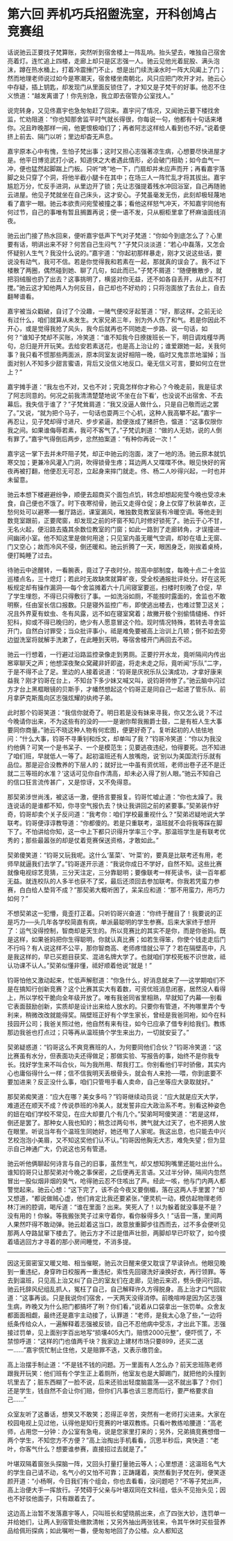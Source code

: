 # 第六回 弄机巧兵招盥洗室，开科创鸠占竞赛组

话说驰云正要找子梵算账，突然听到宿舍楼上一阵乱响。抬头望去，唯独自己宿舍亮着灯。连忙追上四楼，走廊上却只是区志强一人。驰云见他光着屁股、满头泡沫，蹲在热水桶上，打着冷震捶门不止，想是出门续洗澡水时一阵大风阖上了门；然而地理老师说过如今是寒潮天，宿舍楼坐南朝北，风只应把门吹开才对。驰云心中存疑，插上钥匙，却发现门从里面反锁住了，才知又是子梵干的好事。他忍不住义愤道：“越发离谱了！你先别急，我立即去宿管办公室找人。”

说完转身，又见佟嘉宇也急匆匆赶了回来。嘉宇问了情况，又闻驰云要下楼找舍监，忙劝阻道：“你也知那舍监平时气就长得很，你每说一句，他都有十句话来堵你。况且昨晚那样一闹，他更恨极咱们了；再者阿志这样给人看到也不好。”说着便挤上前去、隔门以听；里边却杳无声息。

嘉宇原本心中有愧，生怕子梵出事；这时又担心志强著凉生病，心想要尽快进屋才是。他平日博览武打小说，知道侠之大者遇此情形，必会破门相助；如今血气一冲，便也猛然起脚踹上门板。只听“咚”地一下，门扇却并未应声而开；再看嘉宇落脚之处只穿了个洞，将他半截小腿卡在其中；在场三人一阵忙乱才将其拔出。嘉宇尴尬万分，忙反手进洞，从里边开了锁；先让志强提着残水冲回浴室，自己再随驰云进屋。他见子梵就坐在自己床头，这才安心。子梵虽毫发无伤，此刻却极轻蔑地看了嘉宇一眼。驰云本欲责问宛莹被撞之事；看他这样怒气冲天，不知嘉宇同他有何过节，自己的事唯有暂且搁置再说；便一语不发，只从橱柜里拿了杯麻油面线消夜。

驰云出门接了热水回来，便听嘉宇低声下气对子梵道：“你如今到底怎么了？心里要有话，明讲出来不好？何苦自己生闷气？”子梵只淡淡道：“若心中磊落，又怎会怀疑别人生气？我没什么说的。”嘉宇道：“你起初那样暴走，刚才又说这些话，要说没有动气，我可不信。若是你觉得我和若素在一起，那就真的误会了。我不过下楼散了两圈，偶然碰到她、聊了几句，如此而已。”子梵不屑道：“随便散散步，就把羽绒服也扔了出去？这事挑明了，横竖对你无益，还不如各自丢开，从此互不打搅。”驰云这才知他两人为何反目，自己却也不好劝的；只将泡面放了去台上，自去翻琴谱看。

嘉宇被当众戳破，自讨了个没趣，一赌气便咬牙起誓道：“好，那这样。之前无论有过什么，咱们就算从未发生。大家兄弟三年，别为外人伤了和气。若是你因此不开心，或是觉得我抢了风头，我今后就再也不同她走一步路、说一句话，如何？”谁知子梵却不买账，冷笑道：“谁不知我今日撩拨班长一下，明日调戏槿华两句，总归是开开玩笑。去给安若素送花，也是高上治让的；谁爱跟她一起，关我何事？我只看不惯那些两面派，原本同室友说好相陪一晚，临时又鬼祟祟地溜掉；当面对别人不知多少甜言蜜语，背后又没信义地反口。毫无信义可言，要如何立在世上？”

嘉宇摊手道：“我左也不对，又也不对；究竟怎样你才称心？今晚走前，我是征求了阿志同意的。何况之前我清清楚楚地说‘不坐在台下看’，也没说不出宿舍、不去幕后。我失信于谁了？”子梵耸肩道：“我又没逼人做什么，只是自己敬而远之罢了。”又说，“就为把个马子，一句话也耍两三个心机，这种人我高攀不起。”嘉宇一再忍让，见子梵却得寸进尺、步步紧逼，脸便涨成了猪肝色，愠道：“这事仅限你我之间。如果谁侮辱若素，我可不客气了。”子梵讥刺道：“做的人无妨，说的人倒有罪了。”嘉宇气得倒后两步，忿然拍案道：“有种你再说一次！”

嘉宇这一掌下去并未吓阻子梵，却正中驰云的泡面，泼了一地的汤。驰云原本就饥寒交加；更兼冷风灌入门洞，吹得锁骨生疼；耳边两人又喋喋不休。眼见快好的宵夜再被打翻，他便忍无可忍，立起身来摔门就走。佟、杨二人吵得兴起，一时也并未留意。

驰云本想下楼避避纷争，顺便去超商买个面包点饥，转念却想起宛莹今晚也受凉未食，自己便也不饿了。时下夜寒彻骨，驰云又走得仓促；身上仅穿了秋装单衣，正愁何处可以避寒──餐厅路远，课室漏风，唯独数竞教室装有冷暖空调。等他走到数竞室跟前，正要爬窗，却发现之前的坏窗不知几时修好锁死了。驰云于心不甘，无名火起，便沿路去撬其余数位教室的门窗；如此一路到了走廊转角，才误撞进一间幽闭小室。他不知这里是做何用途；只见室内虽无暖气空调，却妙在墙上无窗、门又空心；故而冷风不侵，倒还暖和。驰云折腾了一天，眼困身乏，刚挨着桌椅，便打盹睡了过去。

待驰云中途醒转，一看腕表，竟过了子夜时分。按高中部制度，每晚十点二十舍监巡楼点名，三十熄灯；若此时无故缺席就算旷夜，受全校通报批评处分。好在这死板规定却有操作漏洞──每个舍监摊着六十几间寝室要巡，扫楼时刻晚了仓促，早了学生埋怨，不得已只得敷衍了事。一如洗浴如厕，不能按时露面的，舍监也不敢明察，任由室长信口报数。只是寝外监控广布，即使逃出楼去，也难过警卫这关；况且外界夏有蚊虫、冬有风露，远不如在寝室窝着；故撇开极个别偷情缱绻、作奸犯科，抑或不得已晚归的，绝少有人愿意冒这个险。现时情况特殊，若转去寻舍监开门，自然白讨罪受；当众批评事小，祗是难免要被高上治训上几顿；倒不如去旁边盥洗室将就解手洗漱了，在此睡到天明，等宿舍楼开门再回去不迟。

驰云一行想着，一行避过沿路监控录像走到男厕。正要拧开水龙，竟听隔间内传出窸窣聊天之声；他想深夜聚众窝藏非奸即盗，将走未走之际，竟听闻“乐队”二字，于是不得不止了足。里边的人接着说道：“钧哥是庆祝乐队公演成功，才拿好康来益我？刚才钧哥在台上，不知台下多少妹又喊又叫，说钧哥帅惨了。”驰云脑中闪过方才台上黑框眼镜的贝斯手，才幡然想起这个钧哥正是同自己一起进了管乐队、前月拿萨克斯風向区志强炫耀的纨绔子弟。

此时那个钧哥笑道：“我信你就奇了。明日若是没有妹来寻我，你又怎么说？不过今晚请你出来，不为这些有的没的──一是谢你帮我搬爵士鼓，二是有桩人生大事要同你商量。”驰云不晓这种人物有何宏图，便更好奇了。复听起初的人怯怯地问：“什么大事，钧哥不寻秉钊和烁文，却单叫了我？”钧哥冷笑道：“你以为我没约他俩？可笑一个是书呆子、一个是模范生；见要逃夜违纪，怕得要死。岂不知进了咱们班，早就低人一等了。起初温班还有人放嘴炮，说‘别以为美国流行乐就有品位。那是迎合没教养的下层人的；就好比一中虽有资优班，老师出卷子还不是迁就二三等班的水准？’这话可见你自作清高，却未必入得了别人眼。”驰云不知自己的信口狂言流传甚广，又是惊讶，又不免得意。

那契弟涉世尚浅，被这话一激，便扬言要报复。钧哥忙嘘止道：“你也太躁了。我连说话的是谁都不知，你寻空气报仇去？快让我讲回之前的紧要事。”契弟装作好奇，钧哥却卖个关子反问道：“我考你：咱们学校最重视什么？”契弟迟疑地说大学联考。钧哥便谆谆教导道：“你都傻的。若是只重联考，温班就不会将我等踩在脚下了。不怕讲给你知，这一中上下都只识得升学率三个字。那温班学生是有联考优秀的；那些最嚣张的却是仗着竞赛保送资格，才敢如此。”

契弟傻笑道：“钧哥又玩我呢。这什么‘茎菜’、‘叶菜’的，要真是比联考还有用，老师早就逼我们去学了。”钧哥遂开示道：“我说你成日不学好，自然不知。这些比赛就像电视综艺竞猜，三分天注定，三分靠聪明；要像联考一样死读书，读一百年都无益。就连校队的人多半也获不了奖，最后还须回去参加联考。你我若凭蛮力参赛，白白给人垫背不成？”那契弟大概听困了，呆呆应和道：“那不用蛮力，用巧力如何？”

不想契弟这一犯懵，竟歪打正着。只听钧哥兴奋道：“你终于醒目了！我要说的正是巧力──头几年各学校简直有病，单派最聪明的学生参赛。后来大家终于想开了：运气没得控制，智商却是天生的。所以竞赛比的其实不是你，而是你爸妈。既是这样，如果爸妈把你生得聪明，你就认真比赛；如若生得笨，你使个钱走走后门不行吗？有人说这样不公平，那你智商高、老师疼惜就公平了？若在隔壁高中，凡是我这样的，早已买题目获奖、混进名牌大学了。也就咱们学校死板不识世故，祗认功课不认人。”契弟似懂非懂，祗好顺着他说“就是！”

钧哥怕他又激动起来，忙低声解慰道：“你急什么，好消息就来了──这学期咱们不是在搞知行创新竞赛？这个比赛其实大有着数，可资优班消息闭塞，居然没人看得上，所以学校干脆向全年级开放了。唯有我爸同省里相熟，早就知了内幕──别看它表面鼓励创新，实质却是设计出来给人放水的。只要你有管道，不拘哪里弄个专利来，稍微改改就能得奖。隔壁班正好有个学生家长，曾经是我爸同袍，如今在科技园开公司；我爸关照过他，他自然有来有往，如今已应承了借专利给我们。教练那边我爸也打点过；只等再从温班搞个学生来出力，一切就安妥了。”

契弟疑惑道：“钧哥这么不爽竞赛班的人，为何要同他们合伙？”钧哥冷笑道：“这比赛虽有水分，但表面功夫还得做足；那做实验、写报告的事，始终不是你我专长。找好学生来不叫合伙，叫为我所用、帮我打工。你别看他们平时骄傲，其实内心也庸俗得什么一样；信不信我明天丢根骨头，就会有人来抢──喂，你到底要不要加进来？反正没什么事，咱们只管甩手看人卖命，自己坐等应大录取就好。”

那契弟痴笑道：“应大在哪？美女多吗？”钧哥继续动员说：“应大就是应天大学，难道还在顺天不成？传说恭班的冷美人，就发誓非应大政治系不考。别看这种姿色的妞在咱们学校不常见，在应大却要几个有几个。”契弟呵呵傻笑道：“若是这样，倒还是罢了。那种女人我也知的；稍念过两句书，脾气就大过天了，也不把男人放在眼里。听说当年有个温班生同她好，她还甩了人家呢。我这出息，也只能去中兴艺校泡泡小美眉，又不知这奖他们认不认。”钧哥因他胸无大志，难免失望；但为显示自己神通广大，仍说这也另有管道。

驰云听他俩聊起何诗言与自己的旧事，虽然生气，却又想知狗嘴里还能吐出什么。谁知钧哥只让那契弟对今晚之事保密，之后便再无言语。又过半分钟，隔间内忽然冒出一股似烟非烟的臭气，呛得驰云忍不住咳出了声。经此一咳，他与门内两人都警觉起来。驰云心想：“这下完了，该不会今夜又要倒楣，落在这两人手里罢？”却又想道，“都说做贼心虚，他们肯定比我还要紧张，”便灵机一动，模仿起物理老师林汀洲的腔调，喝斥道：“谁在里面？出来。笑死人了！以为躲着就没事是不是？没有用的！你躲。等我搬张凳子过来守着你，看你躲得多久！”话音一落，里间两人果然吓得不敢动弹。驰云趁着这当口，故意放重脚步往西而去，过不多会便听见那两人夺路鼠窜下楼去了。驰云方才不过是借声壮胆，两脚却早已吓软了，如今摸着墙逃回方才寻着的那小房间睡觉，不消多提。

---

因这无窗密室又暖又暗、相当催眠，驰云次日醒来便又耽误了早读钟点。他眼见晚到一重违纪，身穿昨日校服再一重违纪，索性先回寝洗好澡换好衣，再行领罪。等去到温班，只见高上治又纠了自己的室友们在走廊，见驰云来迟，劈头便问行踪。驰云托辞风纪组乱抓人，冤枉了自己，自己解释许久方得脱身。高上治才口气回软道：“这事再谈。只是我说你们宿舍，一天两天没得消停。前晚喧哗是因为区志强生病，昨晚又为什么把门都搞坏了咧？你们看，”说着从口袋拿出一张罚单。众舍友都面面相觑，最终还是嘉宇主动接了，认罪道：“老师，是我太心急了些，”一边将纸条传给众人，一遍解释着志强被反锁，自己不忍他病中受冻，才出此下策。志强接过罚单，见上面别字百出地写“损壤405大门，赔愦2000元整”，便吓慌了，不禁惊呼道：“这样的门也值两千块？我家边上建材市场只要899，还买二送一……”嘉宇慌忙制止住他，又是赔罪不迭，又表示缴罚金。

高上治摆手制止道：“不是钱不钱的问题。万一里面有人怎么办？前天忠班陈老师跟我开玩笑：他们班有个学生正上着厕所，他室友也是大脚踢门，就把他的头撞到坑里去了；脏东西糊了一脸不说，后来还验出轻度脑震荡──这不就出事了？你们还是学生，钱自然不会让你们赔，但你们凡事也该三思而后行，要严格要求自己……”

众室友听了这番话，想笑又不敢笑；忍得正辛苦，突然有一老师打尖进来。大家在校园电视上见过他，认得他是知行竞赛的叶堪双教练。只看叶教练哈腰道：“高老师，占用您一分钟：办公室有急电，说是您家里打来的；另外，兄弟搞竞赛想借一两个学生，不知您方不方便？”高上治掏出手机看看，沉思半秒后，爽快道：“老叶，你客气什么？想要谁参赛，直接招过去就是了。”

叶堪双隔着窗张头探脑一阵，又回头打量打量驰云等人；心里想道：这温班名气大的学生自己请不动，名气小的又怕不可靠；正踌躇着，突然看到子梵在列，便笑逐颜开道：“小杨啊，今日我们有个组会，你也去看看，没问题吧？”不等子梵出声，高上治便大手一挥放行。子梵碍于父亲与叶堪双同在文科组，低头不见抬头见；因也不好驳他面子，只有跟着去了。

这边高上治暂不发落嘉宇等人，只叫班长和望晓鹃出来，点了四张大钞，连罚单一并给她们，让两人到宿管处缴款清帐；又另外抽出两张钱来，令其午休时买些营养品给佩珩探病；如此嘱咐一番，便匆匆地回了办公楼。众人都知这

